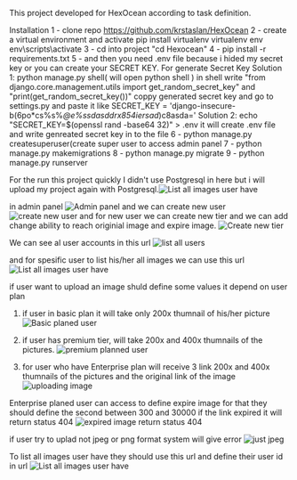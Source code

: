 This project developed for HexOcean according to task definition.


Installation
1 - clone repo https://github.com/krstaslan/HexOcean
2 - create a virtual environment and activate
pip install virtualenv
virtualenv env
env\scripts\activate
3 - cd into project "cd Hexocean"
4 - pip install -r requirements.txt
5 - and then you need .env file because i hided my secret key or you can create your SECRET KEY.
  For generate Secret Key 
  Solution 1:
    python manage.py shell( will open python shell ) in shell write 
    "from django.core.management.utils import get_random_secret_key"  and
    "print(get_random_secret_key())" coppy generated secret key and go to settings.py and paste it like 
    SECRET_KEY = 'django-insecure-b(6po*cs%s%_@e%ssdasddrx854iersad_)c8asda='
  Solution 2:
    echo "SECRET_KEY=$(openssl rand -base64 32)" > .env  it will create .env file and write genreated secret key in to the file 
6 - python manage.py createsuperuser(create super user to access admin panel
7 - python manage.py makemigrations 
8 - python manage.py migrate
9 - python manage.py runserver




For the run this project quickly I didn't use Postgresql in here but i will upload my project again with Postgresql.![List all images user have](https://user-images.githubusercontent.com/63463164/174626754-47eb9b61-f192-442c-ac80-c2ab96c76b11.PNG)

in admin panel
![Admin  panel](https://user-images.githubusercontent.com/63463164/174625747-dc7df8fb-2a47-4ab2-a584-3043c2acfaa3.PNG)
and we can create new user
![create new user](https://user-images.githubusercontent.com/63463164/174626195-0246adf0-1763-42d3-946a-430879881fa5.PNG)
and for new user we can create new tier and we can add change ability to reach originial image and expire image.
![Create new tier](https://user-images.githubusercontent.com/63463164/174626372-f56495fd-7357-47de-99fd-090b3c2d51a9.PNG)

We can see al user accounts in this url
![list all users](https://user-images.githubusercontent.com/63463164/174626642-3a3760bf-79c6-4ffb-9095-1efb47f31bf2.PNG)

and for spesific user to list his/her all images we can use this url 
![List all images user have](https://user-images.githubusercontent.com/63463164/174626766-5306413c-fb94-48bd-9dc3-c21d4ff23743.PNG)

if user want to upload an image shuld define some values it depend on user plan 
1) if user in basic plan it will take only 200x thumnail of his/her picture
![Basic planed user](https://user-images.githubusercontent.com/63463164/174627030-de4d835a-8c97-4d3c-8f0c-6a3ae5403f90.PNG)

2) if user has premium tier, will take 200x and 400x thumnails of the pictures.
![premium planned user](https://user-images.githubusercontent.com/63463164/174627286-49ec3e11-5490-429d-a1f4-c8928fc4c837.PNG)

3) for user who have Enterprise plan will receive 3 link 200x and 400x thumnails of the pictures and the original link of the image 
![uploading image](https://user-images.githubusercontent.com/63463164/174627607-e485ea27-1482-4b7c-a650-8c20cdfa2aee.PNG)

Enterprise planed user can access to define expire image for that they should define the second between 300 and 30000 
if the link expired it will return status 404 
![expired image return status 404](https://user-images.githubusercontent.com/63463164/174628193-df58d233-8015-4041-958b-53d5059fc238.PNG)

if user try to uplad not jpeg or png format system will give error 
![just jpeg](https://user-images.githubusercontent.com/63463164/174628334-4f118b06-1af8-451e-8ba6-e9c0991d054f.PNG)

To list all images user have they should use this url and define their user id in url
![List all images user have](https://user-images.githubusercontent.com/63463164/174628444-c40f7954-0315-458f-8a22-4412d007d7bf.PNG)







